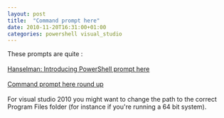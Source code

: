 ```yaml
---
layout: post
title:  "Command prompt here"
date: 2010-11-20T16:31:00+01:00
categories: powershell visual_studio
---
```


These prompts are quite :<br><br><a href="http://www.hanselman.com/blog/IntroducingPowerShellPromptHere.aspx">Hanselman: Introducing PowerShell prompt here</a><br><br><a href="http://www.paraesthesia.com/archive/2007/11/20/command-prompt-here-round-up.aspx">Command prompt here round up</a><br><br>
For visual studio 2010 you might want to change the path to the correct Program Files folder (for instance if you're running a 64 bit system).
<div style="clear: both;"></div>
